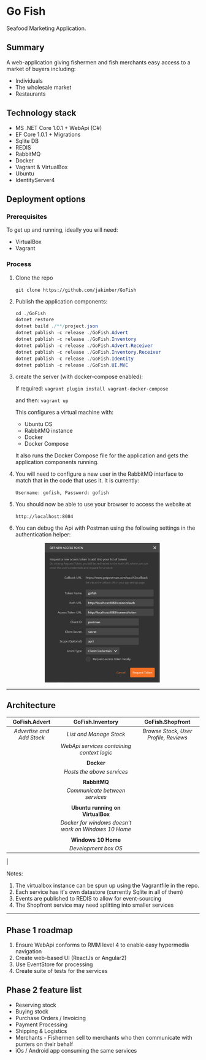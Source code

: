 # Go Fish

Seafood Marketing Application.

## Summary

A web-application giving fishermen and fish merchants easy
access to a market of buyers including:

- Individuals
- The wholesale market
- Restaurants

## Technology stack

- MS .NET Core 1.0.1 + WebApi (C#)
- EF Core 1.0.1 + Migrations
- Sqlite DB
- REDIS
- RabbitMQ
- Docker
- Vagrant & VirtualBox
- Ubuntu
- IdentityServer4

## Deployment options

### Prerequisites

To get up and running, ideally you will need:

- VirtualBox
- Vagrant

### Process

1. Clone the repo

    `git clone https://github.com/jakimber/GoFish`

1. Publish the application components:

    ```c#
    cd ./GoFish
    dotnet restore
    dotnet build ./**/project.json
    dotnet publish -c release ./GoFish.Advert
    dotnet publish -c release ./GoFish.Inventory
    dotnet publish -c release ./GoFish.Advert.Receiver
    dotnet publish -c release ./GoFish.Inventory.Receiver
    dotnet publish -c release ./GoFish.Identity
    dotnet publish -c release ./GoFish.UI.MVC
    ```

1. create the server (with docker-compose enabled):

    If required:
        `vagrant plugin install vagrant-docker-compose`

    and then: `vagrant up`

    This configures a virtual machine with:

    - Ubuntu OS
    - RabbitMQ instance
    - Docker
    - Docker Compose

    It also runs the Docker Compose file for the application and gets the application components running.

1. You will need to configure a new user in the RabbitMQ interface to match that in the code that uses it.  It is currently:

    `Username: gofish, Password: gofish`

1. You should now be able to use your browser to access the website at

    `http://localhost:8084`

1. You can debug the Api with Postman using the following settings in the authentication helper:


<img src="./Readme.Resources/postman-auth.png" alt="Drawing" style="width: 300px;margin-left:100px;"/>


---

## Architecture

|GoFish.Advert|GoFish.Inventory|GoFish.Shopfront|
|:-:|:-:|:-:|
|_Advertise and Add Stock_|_List and Manage Stock_|_Browse Stock, User Profile, Reviews_|
|| _WebApi services containing context logic_
||||
||**Docker**|
|| _Hosts the above services_
||||
||**RabbitMQ**|
|| _Communicate between services_
||||
||**Ubuntu running on VirtualBox**|
|| _Docker for windows doesn't work on Windows 10 Home_
||||
||**Windows 10 Home**|
|| _Development box OS_
|

Notes:

1. The virtualbox instance can be spun up using the Vagrantfile in the repo.
1. Each service has it's own datastore (currently Sqlite in all of them)
1. Events are published to REDIS to allow for event-sourcing
1. The Shopfront service may need splitting into smaller services

---

## Phase 1 roadmap

1. Ensure WebApi conforms to RMM level 4 to enable easy hypermedia navigation
1. Create web-based UI (ReactJs or Angular2)
1. Use EventStore for processing
1. Create suite of tests for the services

## Phase 2 feature list

- Reserving stock
- Buying stock
- Purchase Orders / Invoicing
- Payment Processing
- Shipping & Logistics
- Merchants - Fishermen sell to merchants who then communicate with punters on their behalf
- iOs / Android app consuming the same services

